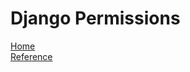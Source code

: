 # Django Permissions
[Home](../README.md)   
[Reference](https://www.django-rest-framework.org/api-guide/permissions/)   
